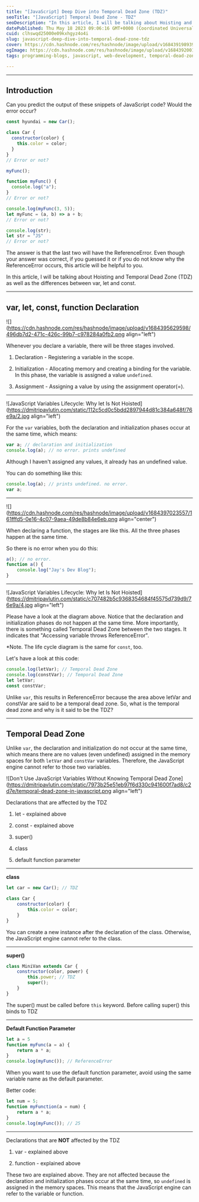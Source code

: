 ```yaml
---
title: "[JavaScript] Deep Dive into Temporal Dead Zone (TDZ)"
seoTitle: "[JavaScript] Temporal Dead Zone - TDZ"
seoDescription: "In this article, I will be talking about Hoisting and Temporal Dead Zone (TDZ) as well as the differences between var, let and const."
datePublished: Thu May 18 2023 09:06:16 GMT+0000 (Coordinated Universal Time)
cuid: clhswqd25000e09kxhgyz4o4i
slug: javascript-deep-dive-into-temporal-dead-zone-tdz
cover: https://cdn.hashnode.com/res/hashnode/image/upload/v1684391989396/14dd02af-334f-403d-9539-1f58d57ca533.jpeg
ogImage: https://cdn.hashnode.com/res/hashnode/image/upload/v1684392001675/f2115292-85e2-4462-bd0a-686a3218ec18.jpeg
tags: programming-blogs, javascript, web-development, temporal-dead-zone, refrenceerror

---
```


---

## Introduction

Can you predict the output of these snippets of JavaScript code? Would the error occur?

```javascript
const hyundai = new Car();

class Car {
  constructor(color) {
    this.color = color;
  }
}
// Error or not?
```

```javascript
myFunc();

function myFunc() {
  console.log("a");
}
// Error or not?
```

```javascript
console.log(myFunc(3, 5));
let myFunc = (a, b) => a + b;
// Error or not?
```

```javascript
console.log(str);
let str = "JS"
// Error or not?
```

The answer is that the last two will have the ReferenceError. Even though your answer was correct, if you guessed it or if you do not know why the ReferenceError occurs, this article will be helpful to you.

In this article, I will be talking about Hoisting and Temporal Dead Zone (TDZ) as well as the differences between var, let and const.

---

## var, let, const, function Declaration

![](https://cdn.hashnode.com/res/hashnode/image/upload/v1684395629598/496db7d2-471c-426c-99b7-c978284a0fb2.png align="left")

Whenever you declare a variable, there will be three stages involved.

1. Declaration - Registering a variable in the scope.
    
2. Initialization - Allocating memory and creating a binding for the variable. In this phase, the variable is assigned a value `undefined`.
    
3. Assignment - Assigning a value by using the assignment operator(=).
    

---

![JavaScript Variables Lifecycle: Why let Is Not Hoisted](https://dmitripavlutin.com/static/112c5cd0c5bdd2897944d81c384a648f/76e9a/2.jpg align="left")

For the `var` variables, both the declaration and initialization phases occur at the same time, which means:

```javascript
var a; // declaration and initialization
console.log(a); // no error. prints undefined
```

Although I haven't assigned any values, it already has an undefined value.

You can do something like this:

```javascript
console.log(a); // prints undefined. no error.
var a;
```

---

![](https://cdn.hashnode.com/res/hashnode/image/upload/v1684397023557/161fffd5-0e16-4c07-9aea-49de8b84e6eb.png align="center")

When declaring a function, the stages are like this. All the three phases happen at the same time.

So there is no error when you do this:

```javascript
a(); // no error.
function a() {
    console.log("Jay's Dev Blog");
}
```

---

![JavaScript Variables Lifecycle: Why let Is Not Hoisted](https://dmitripavlutin.com/static/c707482b5c9368354684f45575d739d9/76e9a/4.jpg align="left")

Please have a look at the diagram above. Notice that the declaration and initialization phases do not happen at the same time. More importantly, there is something called Temporal Dead Zone between the two stages. It indicates that "Accessing variable throws ReferenceError".

\*Note. The life cycle diagram is the same for `const`, too.

Let's have a look at this code:

```javascript
console.log(letVar); // Temporal Dead Zone
console.log(constVar); // Temporal Dead Zone
let letVar;
const constVar;
```

Unlike `var`, this results in ReferenceError because the area above letVar and constVar are said to be a temporal dead zone. So, what is the temporal dead zone and why is it said to be the TDZ?

---

## Temporal Dead Zone

Unlike `var`, the declaration and initialization do not occur at the same time, which means there are no values (even undefined) assigned in the memory spaces for both `letVar` and `constVar` variables. Therefore, the JavaScript engine cannot refer to those two variables.

![Don't Use JavaScript Variables Without Knowing Temporal Dead Zone](https://dmitripavlutin.com/static/7973b25e51eb97f6d330c941600f7ad8/c2d7e/temporal-dead-zone-in-javascript.png align="left")

Declarations that are affected by the TDZ

1. let - explained above
    
2. const - explained above
    
3. super()
    
4. class
    
5. default function parameter
    

---

**class**

```javascript
let car = new Car(); // TDZ

class Car {
    constructor(color) {
        this.color = color;
    }
}
```

You can create a new instance after the declaration of the class. Otherwise, the JavaScript engine cannot refer to the class.

---

**super()**

```javascript
class MiniVan extends Car {
    constructor(color, power) {
        this.power; // TDZ
        super();
    }
}
```

The super() must be called before `this` keyword. Before calling super() this binds to TDZ

---

**Default Function Parameter**

```javascript
let a = 5
function myFunc(a = a) {
    return a * a;
}
console.log(myFunc()); // ReferenceError
```

When you want to use the default function parameter, avoid using the same variable name as the default parameter.

Better code:

```javascript
let num = 5;
function myFunction(a = num) {
    return a * a;
}
console.log(myFunc()); // 25
```

---

Declarations that are **NOT** affected by the TDZ

1. var - explained above
    
2. function - explained above
    

These two are explained above. They are not affected because the declaration and initialization phases occur at the same time, so `undefined` is assigned in the memory spaces. This means that the JavaScript engine can refer to the variable or function.